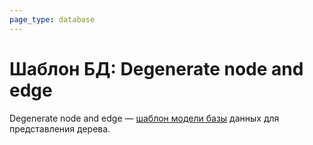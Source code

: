 ```yaml
---
page_type: database
---
```


# Шаблон БД: Degenerate node and edge

Degenerate node and edge — [шаблон модели базы]([[20230403200717]]) данных для представления дерева.

